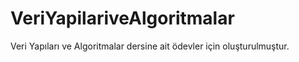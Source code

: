 # VeriYapilariveAlgoritmalar
Veri Yapıları ve Algoritmalar dersine ait ödevler için oluşturulmuştur. 
